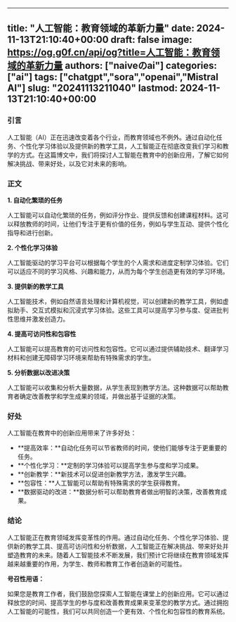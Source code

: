 
---
title: "人工智能：教育领域的革新力量"
date: 2024-11-13T21:10:40+00:00
draft: false
image: https://og.g0f.cn/api/og?title=人工智能：教育领域的革新力量
authors: ["naiveのai"]
categories: ["ai"]
tags: ["chatgpt","sora","openai","Mistral AI"]
slug: "20241113211040"
lastmod: 2024-11-13T21:10:40+00:00
---
### 引言

人工智能（AI）正在迅速改变着各个行业，而教育领域也不例外。通过自动化任务、个性化学习体验以及提供新的教学工具，人工智能正在彻底改变我们学习和教学的方式。在这篇博文中，我们将探讨人工智能在教育中的创新应用，了解它如何解决挑战、带来好处，以及它对未来的影响。

### 正文

**1. 自动化繁琐的任务**

人工智能可以自动化繁琐的任务，例如评分作业、提供反馈和创建课程材料。这可以释放教师的时间，让他们专注于更有价值的任务，例如与学生互动、提供个性化指导和进行创新。

**2. 个性化学习体验**

人工智能驱动的学习平台可以根据每个学生的个人需求和进度定制学习体验。它们可以适应不同的学习风格、兴趣和能力，从而为每个学生创造更有效的学习环境。

**3. 提供新的教学工具**

人工智能技术，例如自然语言处理和计算机视觉，可以创建新的教学工具，例如虚拟助手、交互式模拟和沉浸式学习体验。这些工具可以提高学习参与度、促进批判性思维并激发创造力。

**4. 提高可访问性和包容性**

人工智能可以提高教育的可访问性和包容性。它可以通过提供辅助技术、翻译学习材料和创建无障碍学习环境来帮助有特殊需求的学生。

**5. 分析数据以改进决策**

人工智能可以收集和分析大量数据，从学生表现到教学方法。这种数据可以帮助教育者确定改善教学和学生成果的领域，并做出基于证据的决策。

### 好处

人工智能在教育中的创新应用带来了许多好处：

* **提高效率：**自动化任务可以节省教师的时间，使他们能够专注于更重要的任务。
* **个性化学习：**定制的学习体验可以提高学生参与度和学习成果。
* **创新教学：**新技术可以促进创新教学方法，激发学生兴趣。
* **包容性：**人工智能可以帮助有特殊需求的学生获得教育。
* **数据驱动的改进：**数据分析可以帮助教育者做出明智的决策，改善教育成果。

### 结论

人工智能正在教育领域发挥变革性的作用。通过自动化任务、个性化学习体验、提供新的教学工具、提高可访问性和分析数据，人工智能正在解决挑战、带来好处并塑造教育的未来。随着人工智能技术不断发展，我们预计它将继续在教育领域发挥越来越重要的作用，为学生、教师和教育工作者创造新的可能性。

**号召性用语：**

如果您是教育工作者，我们鼓励您探索人工智能在课堂上的创新应用。它可以通过释放您的时间、提高学生的参与度和改善教育成果来变革您的教学方式。通过拥抱人工智能的可能性，我们可以共同创造一个更有效、个性化和包容性的教育系统。